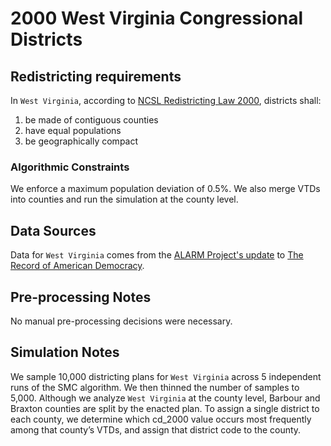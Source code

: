 # 2000 West Virginia Congressional Districts

## Redistricting requirements
In ``West Virginia``, according to [NCSL Redistricting Law 2000](https://web.archive.org/web/20041216185957/https://www.senate.mn/departments/scr/redist/red2000/Tab5appx.htm), districts shall:

1. be made of contiguous counties
1. have equal populations
1. be geographically compact

### Algorithmic Constraints
We enforce a maximum population deviation of 0.5%.
We also merge VTDs into counties and run the simulation at the county level.

## Data Sources
Data for ``West Virginia`` comes from the [ALARM Project's update](https://dataverse.harvard.edu/dataset.xhtml?persistentId=doi:10.7910/DVN/ZV5KF3) to [The Record of American Democracy](https://road.hmdc.harvard.edu/).

## Pre-processing Notes
No manual pre-processing decisions were necessary.

## Simulation Notes
We sample 10,000 districting plans for ``West Virginia`` across 5 independent runs of the SMC algorithm.
We then thinned the number of samples to 5,000. 
Although we analyze ``West Virginia`` at the county level, Barbour and Braxton counties are split by the enacted plan. To assign a single district to each county, we determine which cd_2000 value occurs most frequently among that county’s VTDs, and assign that district code to the county.
